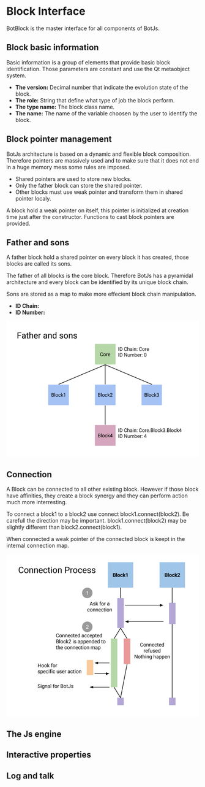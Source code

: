 Block Interface
===============

BotBlock is the master interface for all components of BotJs.

## Block basic information

Basic information is a group of elements that provide basic block identification. Those parameters are constant and use the Qt metaobject system.

- **The version:** Decimal number that indicate the evolution state of the block.
- **The role:** String that define what type of job the block perform.
- **The type name:** The block class name.
- **The name:** The name of the variable choosen by the user to identify the block.

## Block pointer management

BotJs architecture is based on a dynamic and flexible block composition. Therefore pointers are massively used and to make sure that it does not end in a huge memory mess some rules are imposed.

- Shared pointers are used to store new blocks.
- Only the father block can store the shared pointer.
- Other blocks must use weak pointer and transform them in shared pointer localy.

A block hold a weak pointer on itself, this pointer is initialized at creation time just after the constructor. Functions to cast block pointers are provided.

## Father and sons

A father block hold a shared pointer on every block it has created, those blocks are called its sons.

The father of all blocks is the core block. Therefore BotJs has a pyramidal architecture and every block can be identified by its unique block chain.

Sons are stored as a map to make more effecient block chain manipulation.

- **ID Chain:**
- **ID Number:**

![father_and_sons](doc/father_and_sons.png "father_and_sons")


## Connection

A Block can be connected to all other existing block. However if those block have affinities, they create a block synergy and they can perform action much more interresting.

To connect a block1 to a block2 use connect block1.connect(block2). Be carefull the direction may be important. block1.connect(block2) may be slightly different than block2.connect(block1).

When connected a weak pointer of the connected block is keept in the internal connection map.


![connection_process](doc/connection_process.png "connection_process")


## The Js engine


## Interactive properties



## Log and talk


